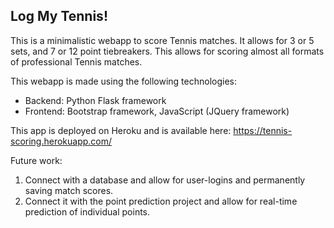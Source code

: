 Log My Tennis!
---

This is a minimalistic webapp to score Tennis matches. It allows for 3 or 5 sets, and 7 or 12 point tiebreakers. This allows for scoring almost all formats of professional Tennis matches.

This webapp is made using the following technologies:
- Backend: Python Flask framework
- Frontend: Bootstrap framework, JavaScript (JQuery framework) 

This app is deployed on Heroku and is available here: https://tennis-scoring.herokuapp.com/

Future work:
1. Connect with a database and allow for user-logins and permanently saving match scores.
2. Connect it with the point prediction project and allow for real-time prediction of individual points.
